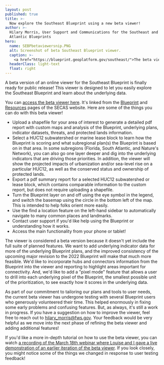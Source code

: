 ```yaml
---
layout: post
published: true
title: >-
  Now explore the Southeast Blueprint using a new beta viewer!
author: >-
  Hilary Morris, User Support and Communications for the Southeast and South
  Atlantic Blueprints
hero:
  name: SEBPbetaviewersnip.PNG
  alt: Screenshot of beta Southeast Blueprint viewer.
  caption: >-
    <a href="https://blueprint.geoplatform.gov/southeast/">The beta viewer</a> is an easy-to-use online interface for exploring the Southeast Blueprint.
  headerClass: light-text
  float: right
---
```

A beta version of an online viewer for the Southeast Blueprint is finally ready for public release! This viewer is designed to let you easily explore the Southeast Blueprint and learn about the underlying data.

You can [access the beta viewer here](https://blueprint.geoplatform.gov/southeast/). It's linked from the [Blueprint](../blueprint) and [Resources](../resources) pages of the SECAS website. Here are some of the things you can do with this beta viewer!

- Upload a shapefile for your area of interest to generate a detailed pdf report with custom maps and analysis of the Blueprint, underlying plans, indicator datasets, threats, and protected lands information.
- Select a HUC12 subwatershed or marine lease block to learn how the Blueprint is scoring and what subregional plan(s) the Blueprint is based on in that area. In some subregions (Florida, South Atlantic, and Nature's Network), you can also go one layer deeper and dig into the underlying indicators that are driving those priorities. In addition, the viewer will show the projected impacts of urbanization and/or sea-level rise on a particular HUC12, as well as the conserved status and ownership of protected lands.<!--more-->
- Export a pdf summary report for a selected HUC12 subwatershed or lease block, which contains comparable information to the custom report, but does not require uploading a shapefile.
- Turn the Blueprint layer on and off using the eye symbol in the legend, and switch the basemap using the circle in the bottom left of the map. This is intended to help folks orient more easily.
- Use the find a location feature on the left-hand sidebar to automatically navigate to many common places and landmarks.
- Contact user support if you'd like help using the Blueprint or understanding how it works.
- Access the main functionality from your phone or tablet!

The viewer is considered a beta version because it doesn't yet include the full suite of planned features. We want to add underlying indicator data for more of the underlying Blueprint plans, and the improved consistency of the upcoming major revision to the 2022 Blueprint will make that much more feasible. We'd like to incorporate hubs and connectors information from the Blueprint into the viewer and reporting to highlight areas important for connectivity. And, we'd like to add a "pixel mode" feature that allows a user to drill into each underlying pixel of the Blueprint, the smallest possible unit of the prioritization, to see exactly how it scores in the underlying data.

As part of our commitment to tailoring our plans and tools to user needs, the current beta viewer has undergone testing with several Blueprint users who generously volunteered their time. This helped enormously in fixing some early problems and confusing features. But, as always, it's still a work in progress. If you have a suggestion on how to improve the viewer, feel free to reach out to hilary_morris@fws.gov. Your feedback would be very helpful as we move into the next phase of refining the beta viewer and adding additional features!

If you'd like a more in-depth tutorial on how to use the beta viewer, you can watch [a recording of the March 18th webinar where Louise and I gave a live demonstration of an earlier iteration of the beta viewer](https://youtu.be/qaqjLXGDmbs). If you look closely, you might notice some of the things we changed in response to user testing feedback!

